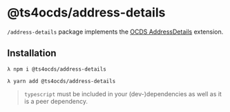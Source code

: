 # @ts4ocds/address-details

`/address-details` package implements the [OCDS AddressDetails](https://github.com/PaulBoroday/eOCDS-addressDetails) extension.

## Installation

```shell script
λ npm i @ts4ocds/address-details
```

```shell script
λ yarn add @ts4ocds/address-details
```

> `typescript` must be included in your (dev-)dependencies as well as it is a peer dependency.
